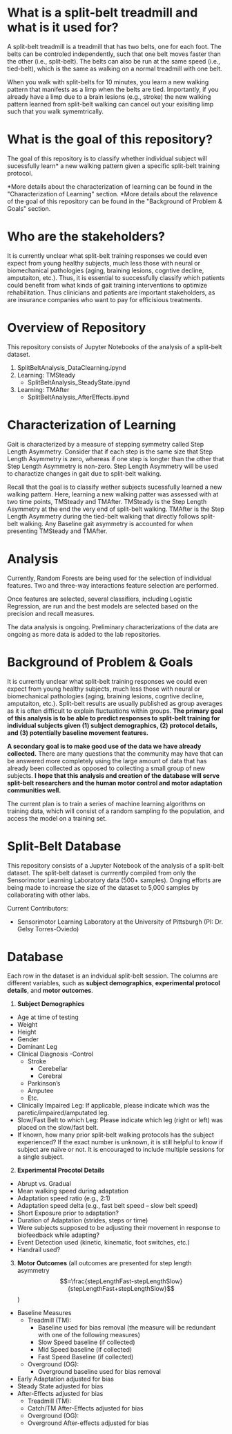 # What is a split-belt treadmill and what is it used for?

A split-belt treadmill is a treadmill that has two belts, one for each foot. The belts can be controled independently, such that one belt moves faster than the other (i.e., split-belt).  The belts can also be run at the same speed (i.e., tied-belt), which is the same as walking on a normal treadmill with one belt. 

When you walk with split-belts for 10 minutes, you learn a new walking pattern that manifests as a limp when the belts are tied. Importantly, if you already have a limp due to a brain lesions (e.g., stroke) the new walking pattern learned from split-belt walking can cancel out your exisiting limp such that you walk symemtrically.

# What is the goal of this repository?

The goal of this repository is to classify whether individual subject will sucessfully learn* a new walking pattern given a specific split-belt training protocol. 

*More details about the characterization of learning can be found in the "Characterization of Learning" section.
*More details about the relavence of the goal of this repository can be found in the "Background of Problem & Goals" section.

# Who are the stakeholders?

It is currently unclear what split-belt training responses we could even expect from young healthy subjects, much less those with neural or biomechanical pathologies (aging, braining lesions, cogntive decline, amputaiton, etc.). Thus, it is essential to successfully classify which patients could benefit from what kinds of gait training interventions to optimize rehabilitation.  Thus clinicians and patients are important stakeholders, as are insurance companies who want to pay for efficisious treatments.

# Overview of Repository

This repository consists of Jupyter Notebooks of the analysis of a split-belt dataset. 

1. SplitBeltAnalysis_DataClearning.ipynd
2. Learning: TMSteady
   - SplitBeltAnalysis_SteadyState.ipynd
3. Learning: TMAfter
   - SplitBeltAnalysis_AfterEffects.ipynd


# Characterization of Learning

Gait is characterized by a measure of stepping symmetry called Step Length Asymmetry.  Consider that if each step is the same size that Step Length Asymmetry is zero, whereas if one step is longter than the other that Step Length Asymmetry is non-zero. Step Length Asymmetry will be used to charactize changes in gait due to split-belt walking.  

Recall that the goal is to classify wether subjects sucessfully learned a new walking pattern.  Here, learning a new walking patter was assessed with at two time points, TMSteady and TMAfter.  TMSteady is the Step Length Asymmetry at the end the very end of split-belt walking. TMAfter is the Step Length Asymmetry during the tied-belt walking that directly follows split-belt walking.  Any Baseline gait asymmetry is accounted for when presenting TMSteady and TMAfter.

# Analysis

Currently, Random Forests are being used for the selection of individual features. Two and three-way interactions
feature selection are performed. 

Once features are selected, several classifiers, including Logistic Regression, are run and the best models are selected based on the precision and recall measures.

The data analysis is ongoing. Preliminary characterizations of the data are ongoing as more data is added to the lab repositories.


# Background of Problem & Goals

It is currently unclear what split-belt training responses we could even expect from young healthy subjects, much less those with neural or biomechanical pathologies (aging, braining lesions, cogntive decline, amputaiton, etc.). Split-belt results are usually published as group averages as it is often difficult to explain fluctuations within groups.  **The primary goal of this analysis is to be able to predict responses to split-belt training for individual subjects given (1) subject demographics, (2) protocol details, and (3) potentially baseline movement features.**

**A secondary goal is to make good use of the data we have already collected.**  There are many questions that the community may have that can be answered more completely using the large amount of data that has already been collected as opposed to collecting a small group of new subjects.  **I hope that this analysis and creation of the database will serve split-belt researchers and the human motor control and motor adaptation communities well.**

The current plan is to train a series of machine learning algorithms on training data, which will consist of a random sampling fo the population, and access the model on a training set.


# Split-Belt Database

This repository consists of a Jupyter Notebook of the analysis of a split-belt dataset.  The split-belt dataset is currrently compiled from only the Sensorimotor Learning Laboratory data (500+ samples).  Onging efforts are being made to increase the size of the dataset to 5,000 samples by collaborating with other labs.

Current Contributors:
- Sensorimotor Learning Laboratory at the University of Pittsburgh (PI: Dr. Gelsy Torres-Oviedo)

# Database

Each row in the dataset is an indvidual split-belt session.  The columns are different variables, such as **subject demographics**, **experimental protocol details**, and **motor outcomes**.

1. **Subject Demographics**
  -	Age at time of testing
  -	Weight
  -	Height
  -	Gender
  -	Dominant Leg
  -	Clinical Diagnosis
    -Control
    -	Stroke
        -	Cerebellar
        - Cerebral
    - Parkinson’s
    - Amputee
    - Etc.
  -	Clinically Impaired Leg: If applicable, please indicate which was the paretic/impaired/amputated leg.
  -	Slow/Fast Belt to which Leg: Please indicate which leg (right or left) was placed on the slow/fast belt.
  -	If known, how many prior split-belt walking protocols has the subject experienced?  If the exact number is unknown, it is still
  helpful to know if subject are naïve or not.  It is encouraged to include multiple sessions for a single subject.
  
2. **Experimental Procotol Details**
  -	Abrupt vs. Gradual
  -	Mean walking speed during adaptation
  -	Adaptation speed ratio (e.g., 2:1)
  -	Adaptation speed delta (e.g., fast belt speed – slow belt speed)
  -	Short Exposure prior to adaptation?
  -	Duration of Adaptation (strides, steps or time)
  -	Were subjects supposed to be adjusting their movement in response to biofeedback while adapting? 
  -	Event Detection used (kinetic, kinematic, foot switches, etc.)
  -	Handrail used?

3. **Motor Outcomes** (all outcomes are presented for step length asymmetry  $$=\frac{stepLengthFast-stepLengthSlow}{stepLengthFast+stepLengthSlow}$$)
  - Baseline Measures
    - Treadmill (TM):
      - Baseline used for bias removal (the measure will be redundant with one of the following measures)
      - Slow Speed baseline (if collected)
      - Mid Speed baseline (if collected)
      - Fast Speed Baseline (if collected)
    - Overground (OG):
      - Overground baseline used for bias removal
  - Early Adaptation adjusted for bias
  - Steady State adjusted for bias
  - After-Effects adjusted for bias
    - Treadmill (TM):
    - Catch/TM After-Effects adjusted for bias
    - Overground (OG):
    - Overground After-effects adjusted for bias
